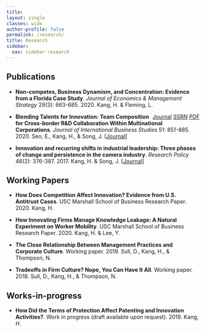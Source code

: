 ```yaml
---
title: 
layout: single
classes: wide
author-profile: false
permalink: /research/
title: Research
sidebar:
  nav: sidebar-research
---
```



## Publications

+ **Non-competes, Business Dynamism, and Concentration: Evidence from a Florida Case Study**. *Journal of Economics & Management Strategy* 29(3): 663-685. 2020. Kang, H. & Fleming, L. 
<span style="float:right">
  <a href="http://dx.doi.org/10.1111/jems.12349" class="btn btn--warning btn--small">Journal</a>
  <a href="http://dx.doi.org/10.1111/jems.12349" class="btn btn--info btn--small">SSRN</a>
  <a href="http://dx.doi.org/10.1111/jems.12349" class="btn btn--danger btn--small">PDF</a>
</span>
    
+ **Blending Talents for Innovation: Team Composition for Cross-border R&D Collaboration Within Multinational Corporations**. *Journal of International Business Studies* 51: 851-885. 2020. Seo, E., Kang, H., & Song, J. [<a href="https://doi.org/10.1057/s41267-020-00331-z">Journal</a>]

+ **Innovation and recurring shifts in industrial leadership: Three phases of change and persistence in the camera industry**. *Research Policy* 46(2): 376-387. 2017. Kang, H. & Song, J. [<a href="https://www.sciencedirect.com/science/article/pii/S004873331630138X">Journal</a>]
 
## Working Papers

+ **How Does Competition Affect Innovation? Evidence from U.S. Antitrust Cases**. USC Marshall School of Business Research Paper. 2020. Kang, H.

+ **How Innovating Firms Manage Knowledge Leakage: A Natural Experiment on Worker Mobility**. USC Marshall School of Business Research Paper. 2020. Kang, H. & Lee, Y.

+ **The Close Relationship Between Management Practices and Corporate Culture**. Working paper. 2019. Sull, D., Kang, H., & Thompson, N.

+ **Tradeoffs in Firm Culture? Nope, You Can Have It All**. Working paper. 2018. Sull, D., Kang, H., & Thompson, N.

## Works-in-progress

+ **How Did the Terms of Protection Affect Patenting and Innovation Activities?**. Work in progress (draft available upon request). 2019. Kang, H.
